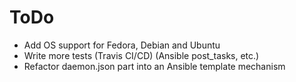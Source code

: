 # ToDo

- Add OS support for Fedora, Debian and Ubuntu
- Write more tests (Travis CI/CD) (Ansible post_tasks, etc.)
- Refactor daemon.json part into an Ansible template mechanism
